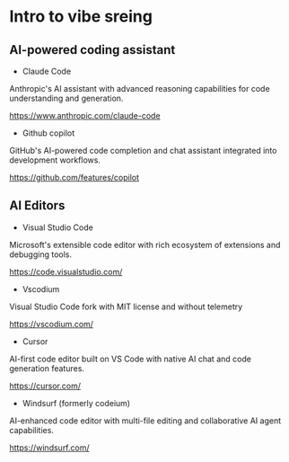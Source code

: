 # Intro to vibe sreing

## AI-powered coding assistant

- Claude Code

Anthropic's AI assistant with advanced reasoning capabilities for code understanding and generation.

<https://www.anthropic.com/claude-code>

- Github copilot

GitHub's AI-powered code completion and chat assistant integrated into development workflows.

<https://github.com/features/copilot>

## AI Editors

- Visual Studio Code

Microsoft's extensible code editor with rich ecosystem of extensions and debugging tools.

<https://code.visualstudio.com/>

- Vscodium

Visual Studio Code fork with MIT license and without telemetry

<https://vscodium.com/>

- Cursor

AI-first code editor built on VS Code with native AI chat and code generation features.

<https://cursor.com/>

- Windsurf (formerly codeium)

AI-enhanced code editor with multi-file editing and collaborative AI agent capabilities.

<https://windsurf.com/>
